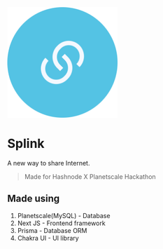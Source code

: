 <img src="./app/public/splink.svg" width="50%" />

# Splink
A new way to share Internet.

> Made for Hashnode X Planetscale Hackathon

## Made using
1. Planetscale(MySQL) - Database
2. Next JS - Frontend framework
3. Prisma - Database ORM
4. Chakra UI - UI library
